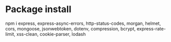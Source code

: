# Package install

npm i express, express-async-errors, http-status-codes, morgan, helmet, cors, mongoose, jsonwebtoken, dotenv, compression, bcrypt, express-rate-limit, xss-clean, cookie-parser, lodash
